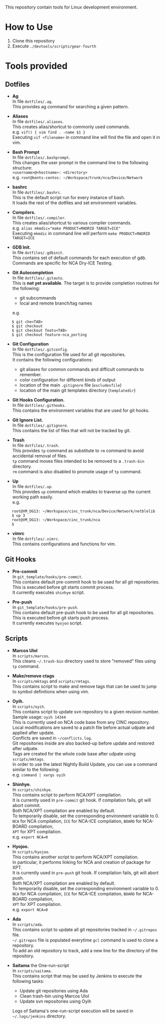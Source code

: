 This repository contain tools for Linux development environment.

# How to Use

1. Clone this repository
2. Execute `./devtools/scripts/gear-fourth`   

# Tools provided

## Dotfiles

+ **Ag**    
   In file `dotfiles/.ag`.    
   This provides ag command for searching a given pattern.
   
+ **Aliases**   
   In file `dotfiles/.aliases`.   
   This creates alias/shortcut to commonly used commands.   
   e.g. `vif() { vim find . -name $1 }`   
   Executing `vif <filename>` in command line will find the file and open it in vim.

+ **Bash Prompt**   
   In file `dotfiles/.bashprompt`.   
   This changes the user prompt in the command line to the following structure:   
   `<username>@<hostname>: <directory>`       
   e.g. `root@kents-centos: ~/Workspace/trunk/nca/Device/Network`   

+ **bashrc**   
   In file `dotfiles/.bashrc`.   
   This is the default script run for every instance of bash.   
   It loads the rest of the dotfiles and set environment variables.

+ **Compilers.**   
   In file `dotfiles/.compiler`.   
   This creates alias/shortcut to various compiler commands.   
   e.g. `alias mkmdic="make PRODUCT=MADRID TARGET=ICE"`   
   Executing `mkmdic` in command line will perform `make PRODUCT=MADRID TARGET=ICE`

+ **GDB Init.**   
   In file `dotfiles/.gdbinit`.   
   This contains set of default commands for each execution of gdb.  
   Commands are specific for NCA Dry-ICE Testing.
   
+ **Git Autocompletion**   
   In file `dotfiles/.gitauto`.   
   This is **not yet available**. The target is to provide completion routines for the following:
   * git subcommands   
   * local and remote branch/tag names   
   
   e.g.   
   
```    
   $ git che<TAB>   
   $ git checkout   
   $ git checkout featu<TAB>   
   $ git checkout feature-nca_porting   
```    
+ **Git Configuration**   
   In file `dotfiles/.gitconfig`.   
   This is the configuration file used for all git repositories.   
   It contains the following configurations: 
   * git aliases for common commands and difficult commands to remember.   
   * color configuration for different kinds of output
   * location of the main `.gitignore` file (`excludesfile`)
   * location of the main git templates directory (`templatedir`)
   
+ **Git Hooks Configuration.**   
   In file `dotfiles/.githooks`.   
   This contains the environment variables that are used for git hooks.  
   
+ **Git Ignore List.**    
   In file `dotfiles/.gitignore`.   
   This contains the list of files that will not be tracked by git. 
   
+ **Trash**   
   In file `dotfiles/.trash`.   
   This provides `tp` command as substitute to `rm` command to avoid accidental removal of files.  
   `tp` command moves files intended to be removed to a `.trash-bin` directory.   
   `rm` command is also disabled to promote usage of `tp` command.   
   
+ **Up**   
   In file `dotfiles/.up`.   
   This provides `up` command which enables to traverse up the current working path easily.   
   e.g.   

```
   root@VM_DG13: ~/Workspace/cinc_trunk/nca/Device/Network/netblelib   
   $ up 3   
   root@VM_DG13: ~/Workspace/cinc_trunk/nca   
   $     
```

+ **vimrc**   
   In file `dotfiles/.vimrc`.   
   This contains configurations and functions for vim. 

## Git Hooks

+ **Pre-commit**   
   In `git_template/hooks/pre-commit`.   
   This contains default pre-commit hook to be used for all git repositories.   
   This is executed before git starts commit process.    
   It currently executes `shinhye` script.
   
+ **Pre-push**   
   In `git_template/hooks/pre-push`.   
   This contains default pre-push hook to be used for all git repositories.   
   This is executed before git starts push process.   
   It currently executes `hyojoo` script.

## Scripts

+ **Marcos Ulol**   
   In `scripts/marcos`.   
   This cleans `~/.trash-bin` directory used to store "removed" files using `tp` command.    
   
+ **Make/remove ctags**   
   In `scripts/mktags` and `scripts/rmtags`.   
   This contains script to make and remove tags that can be used to jump to symbol definitions when using vim.

+ **Oyih.**   
   In `scripts/oyih`.   
   This contains script to update svn repository to a given revision number.     
   Sample usage: `oyih 14344`    
   This is currently used on NCA code base from any CINC repository.    
   Local modifications are saved to a patch file before actual udpate and applied after update.    
   Conflicts are saved in `~/conflicts.log`.    
   Git repositories inside are also backed-up before update and restored after udpate.    
   Tags are created for the whole code base after udpate using `scripts/mktags`.    
   In order to use the latest Nightly Build Update, you can use a command similar to the following:      
   e.g. `command | xargs oyih`  

+ **Shinhye.**   
   In `scripts/shinhye`.   
   This contains script to perform NCA/XPT compilation.  
   It is currently used in `pre-commit` git hook. If compilation fails, git will abort commit.    
   Both NCA/XPT compilation are enabled by default.   
   To temporarily disable, set the corresponding environment variable to 0.  
   `NCA` for NCA compilation, `ICE` for NCA-ICE compilation, `BOARD` for NCA-BOARD compilation,    
   `XPT` for XPT compilation.    
   e.g. `export NCA=0`    
   
+ **Hyojoo.**   
   In `scripts/hyojoo`.   
   This contains another script to perform NCA/XPT compilation.  
   In particular, it performs linking for NCA and creation of package for XPT.   
   It is currently used in `pre-push` git hook. If compilation fails, git will abort push.    
   Both NCA/XPT compilation are enabled by default.   
   To temporarily disable, set the corresponding environment variable to 0.  
   `NCA` for NCA compilation, `ICE` for NCA-ICE compilation, `BOARD` for NCA-BOARD compilation,    
   `XPT` for XPT compilation.    
   e.g. `export NCA=0`    
   
+ **Ada**  
   In `scripts/ada`.   
   This contains script to update all git repositories tracked in `~/.gitrepos` file.  
   `~/.gitrepos` file is populated everytime `gcl` command is used to clone a repository.    
   To add an old repository to track, add a new line for the directory of the repository. 
   
+ **Saitama** the One-run-script  
   In `scripts/saitama`.   
   This contains script that may be used by Jenkins to execute the following tasks:   
   * Update git repositories using Ada
   * Clean trash-bin using Marcos Ulol
   * Update svn repositories using Oyih   

   Logs of Saitama's one-run-script execution will be saved in `~/.logs/jenkins` directory.

